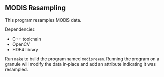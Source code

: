 ## MODIS Resampling

This program resamples MODIS data.

Dependencies:

* C++ toolchain
* OpenCV
* HDF4 library

Run `make` to build the program named `modisresam`. Running the program
on a granule will modify the data in-place and add an attribute indicating
it was resampled.
